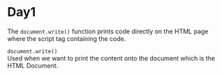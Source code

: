 # Day1
The ```document.write()``` function prints code directly on the HTML page where the script tag containing the code. 

```document.write() ```<br>
Used when we want to print the content onto the document which is the HTML Document. 
